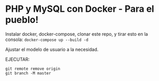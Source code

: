 # PHP y MySQL con Docker - Para el pueblo!

Instalar docker, docker-compose, clonar este repo, y tirar esto en la consola:
`docker-compose up --build -d`

Ajustar el modelo de usuario a la necesidad.

EJECUTAR:
```
git remote remove origin
git branch -M master
```

